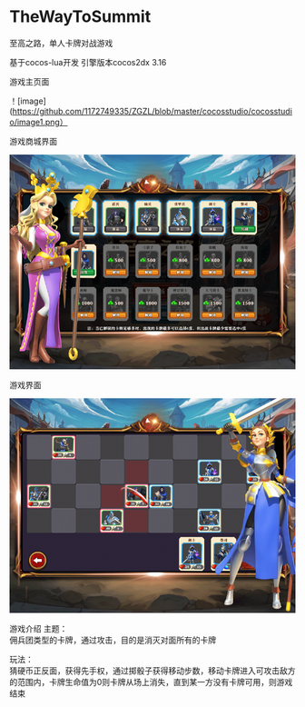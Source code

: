 # TheWayToSummit
至高之路，单人卡牌对战游戏

基于cocos-lua开发 引擎版本cocos2dx 3.16

游戏主页面


！[image](https://github.com/1172749335/ZGZL/blob/master/cocosstudio/cocosstudio/image1.png）


游戏商城界面

![image](https://github.com/1172749335/ZGZL/blob/master/cocosstudio/cocosstudio/image2.png)


游戏界面

![image](https://github.com/1172749335/ZGZL/blob/master/cocosstudio/cocosstudio/image3.png)

游戏介绍
主题：									
	佣兵团类型的卡牌，通过攻击，目的是消灭对面所有的卡牌								
									
玩法：									
	猜硬币正反面，获得先手权，通过掷骰子获得移动步数，移动卡牌进入可攻击敌方的范围内，卡牌生命值为0则卡牌从场上消失，直到某一方没有卡牌可用，则游戏结束																									
